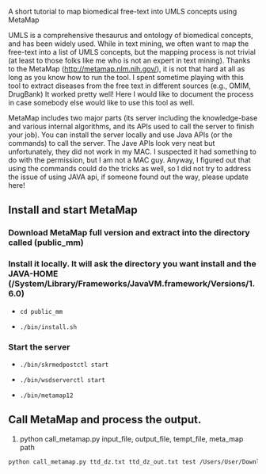 A short tutorial to map biomedical free-text into UMLS concepts using MetaMap

UMLS is a comprehensive thesaurus and ontology of biomedical concepts, and has been widely used. While in text mining, we often want to map the free-text into a list of UMLS concepts, but the mapping process is not trivial (at least to those folks like me who is not an expert in text mining). Thanks to the MetaMap (http://metamap.nlm.nih.gov/), it is not that hard at all as long as you know how to run the tool. I spent sometime playing with this tool to extract diseases from the free text in different sources (e.g., OMIM, DrugBank) It worked pretty well!  Here I would like to document the process in case somebody else would like to use this tool as well.

MetaMap includes two major parts (its server including the knowledge-base and various internal algorithms, and its APIs used to call the server to finish your job).  You can install the server locally and use Java APIs (or the commands) to call the server. The Jave APIs look very neat but unfortunately, they did not work in my MAC. I suspected it had something to do with the permission, but I am not a MAC guy. Anyway, I figured out that using the commands could do the tricks as well, so I did not try to address the issue of using JAVA api, if someone found out the way, please update here!

## Install and start MetaMap

###	Download MetaMap full version and extract into the directory called (public_mm)
###	Install it locally. It will ask the directory you want install and the JAVA-HOME (/System/Library/Frameworks/JavaVM.framework/Versions/1.6.0)
  - 	cd public_mm
  - 	./bin/install.sh
###	Start the server
  - 	./bin/skrmedpostctl start
  - 	./bin/wsdserverctl start
  - 	./bin/metamap12

## Call MetaMap and process the output. 
1)	python call_metamap.py input_file, output_file, tempt_file, meta_map path
```sh
python call_metamap.py ttd_dz.txt ttd_dz_out.txt test /Users/User/Downloads/public_mm/bin/metamap12
```



